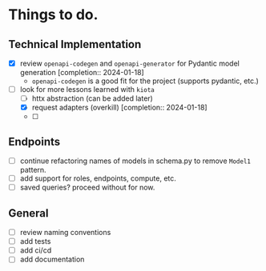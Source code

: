 # Things to do.

## Technical Implementation

- [x] review `openapi-codegen` and `openapi-generator` for Pydantic model generation  [completion:: 2024-01-18]
	- `openapi-codegen` is a good fit for the project (supports pydantic, etc.)
- [ ] look for more lessons learned with `kiota`
	- [ ] httx abstraction (can be added later)
	- [x] request adapters (overkill)  [completion:: 2024-01-18]
	- [ ] 

## Endpoints
- [ ] continue refactoring names of models in schema.py to remove `Model1` pattern.
- [ ] add support for roles, endpoints, compute, etc. 
- [ ] saved queries? proceed without for now. 

## General

- [ ] review naming conventions
- [ ] add tests
- [ ] add ci/cd
- [ ] add documentation
